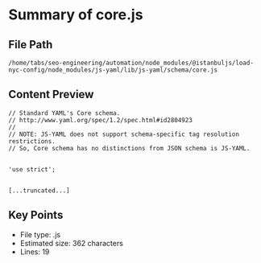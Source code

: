 # Summary of core.js
  
## File Path
`/home/tabs/seo-engineering/automation/node_modules/@istanbuljs/load-nyc-config/node_modules/js-yaml/lib/js-yaml/schema/core.js`

## Content Preview
```
// Standard YAML's Core schema.
// http://www.yaml.org/spec/1.2/spec.html#id2804923
//
// NOTE: JS-YAML does not support schema-specific tag resolution restrictions.
// So, Core schema has no distinctions from JSON schema is JS-YAML.


'use strict';


[...truncated...]
```

## Key Points
- File type: .js
- Estimated size: 362 characters
- Lines: 19
